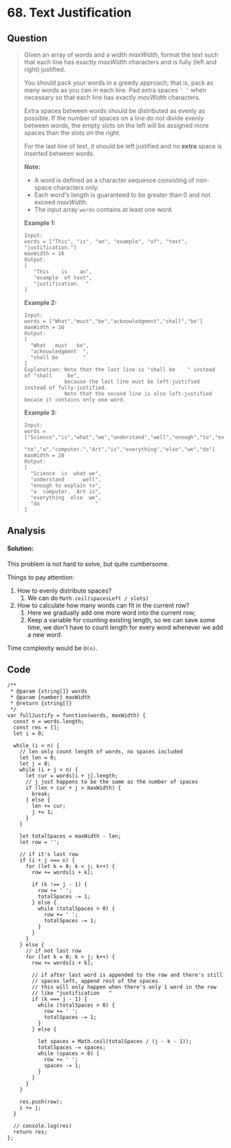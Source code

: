 # 68. Text Justification

## Question

> Given an array of words and a width _maxWidth_, format the text such that each line has exactly _maxWidth_ characters and is fully \(left and right\) justified.
>
> You should pack your words in a greedy approach; that is, pack as many words as you can in each line. Pad extra spaces `' '` when necessary so that each line has exactly _maxWidth_ characters.
>
> Extra spaces between words should be distributed as evenly as possible. If the number of spaces on a line do not divide evenly between words, the empty slots on the left will be assigned more spaces than the slots on the right.
>
> For the last line of text, it should be left justified and no **extra** space is inserted between words.
>
> **Note:**
>
> * A word is defined as a character sequence consisting of non-space characters only.
> * Each word's length is guaranteed to be greater than 0 and not exceed _maxWidth_.
> * The input array `words` contains at least one word.
>
> **Example 1:**
>
> ```text
> Input:
> words = ["This", "is", "an", "example", "of", "text", "justification."]
> maxWidth = 16
> Output:
> [
>    "This    is    an",
>    "example  of text",
>    "justification.  "
> ]
> ```
>
> **Example 2:**
>
> ```text
> Input:
> words = ["What","must","be","acknowledgment","shall","be"]
> maxWidth = 16
> Output:
> [
>   "What   must   be",
>   "acknowledgment  ",
>   "shall be        "
> ]
> Explanation: Note that the last line is "shall be    " instead of "shall     be",
>              because the last line must be left-justified instead of fully-justified.
>              Note that the second line is also left-justified becase it contains only one word.
> ```
>
> **Example 3:**
>
> ```text
> Input:
> words = ["Science","is","what","we","understand","well","enough","to","explain",
>          "to","a","computer.","Art","is","everything","else","we","do"]
> maxWidth = 20
> Output:
> [
>   "Science  is  what we",
>   "understand      well",
>   "enough to explain to",
>   "a  computer.  Art is",
>   "everything  else  we",
>   "do                  "
> ]
> ```

## Analysis

#### Solution:

This problem is not hard to solve, but quite cumbersome.

Things to pay attention:

1. How to evenly distribute spaces? 
   1. We can do `Math.ceil(spacesLeft / slots)`
2. How to calculate how many words can fit in the current row? 
   1. Here we gradually add one more word into the current row;
   2. Keep a variable for counting existing length, so we can save some time, we don't have to count length for every word whenever we add a new word.

Time complexity would be `O(n)`.

## Code

```text
/**
 * @param {string[]} words
 * @param {number} maxWidth
 * @return {string[]}
 */
var fullJustify = function(words, maxWidth) {
  const n = words.length;
  const res = [];
  let i = 0;
  
  while (i < n) {
    // len only count length of words, no spaces included
    let len = 0;
    let j = 0;
    while (i + j < n) {
      let cur = words[i + j].length;
      // j just happens to be the same as the number of spaces
      if (len + cur + j > maxWidth) {
        break;
      } else {
        len += cur;
        j += 1;
      }
    }
  
    let totalSpaces = maxWidth - len;
    let row = '';
    
    // if it's last row
    if (i + j === n) {
      for (let k = 0; k < j; k++) {
        row += words[i + k];

        if (k !== j - 1) {
          row += ' ';
          totalSpaces -= 1;
        } else {
          while (totalSpaces > 0) {
            row += ' ';
            totalSpaces -= 1;
          }
        }
      }
    } else {
      // if not last row
      for (let k = 0; k < j; k++) {
        row += words[i + k];
        
        // if after last word is appended to the row and there's still
        // spaces left, append rest of the spaces
        // this will only happen when there's only 1 word in the row
        // like "justification   "
        if (k === j - 1) {
          while (totalSpaces > 0) {
            row += ' ';
            totalSpaces -= 1;
          }
        } else {

          let spaces = Math.ceil(totalSpaces / (j - k - 1));
          totalSpaces -= spaces;
          while (spaces > 0) {
            row += ' ';
            spaces -= 1;
          }
        }
      }
    }
  
    res.push(row);
    i += j;
  }
  
  // console.log(res)
  return res;
};
```

